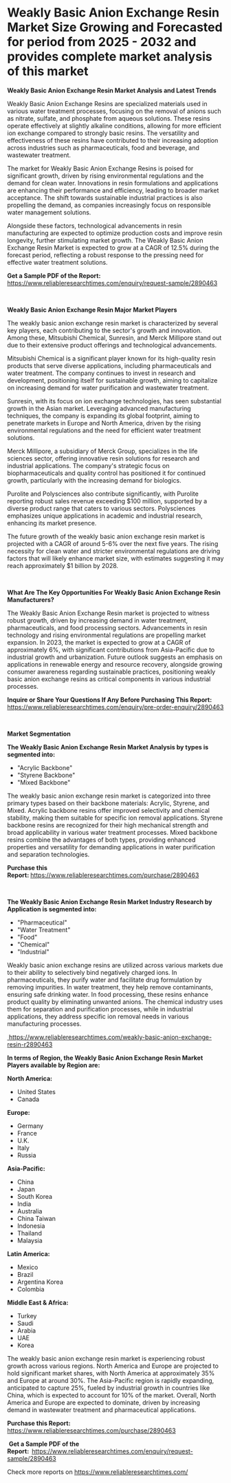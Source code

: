 <p><h1>Weakly Basic Anion Exchange Resin Market Size Growing and Forecasted for period from 2025 - 2032 and provides complete market analysis of this market</h1></p><p><strong>Weakly Basic Anion Exchange Resin Market Analysis and Latest Trends</strong></p>
<p><p>Weakly Basic Anion Exchange Resins are specialized materials used in various water treatment processes, focusing on the removal of anions such as nitrate, sulfate, and phosphate from aqueous solutions. These resins operate effectively at slightly alkaline conditions, allowing for more efficient ion exchange compared to strongly basic resins. The versatility and effectiveness of these resins have contributed to their increasing adoption across industries such as pharmaceuticals, food and beverage, and wastewater treatment.</p><p>The market for Weakly Basic Anion Exchange Resins is poised for significant growth, driven by rising environmental regulations and the demand for clean water. Innovations in resin formulations and applications are enhancing their performance and efficiency, leading to broader market acceptance. The shift towards sustainable industrial practices is also propelling the demand, as companies increasingly focus on responsible water management solutions. </p><p>Alongside these factors, technological advancements in resin manufacturing are expected to optimize production costs and improve resin longevity, further stimulating market growth. The Weakly Basic Anion Exchange Resin Market is expected to grow at a CAGR of 12.5% during the forecast period, reflecting a robust response to the pressing need for effective water treatment solutions.</p></p>
<p><strong>Get a Sample PDF of the Report:&nbsp;</strong> <a href="https://www.reliableresearchtimes.com/enquiry/request-sample/2890463?utm_campaign=2201&utm_medium=2&utm_source=Github&utm_content=ia&utm_term=14032025&utm_id=weakly-basic-anion-exchange-resin">https://www.reliableresearchtimes.com/enquiry/request-sample/2890463</a></p>
<p>&nbsp;</p>
<p><strong>Weakly Basic Anion Exchange Resin Major Market Players</strong></p>
<p><p>The weakly basic anion exchange resin market is characterized by several key players, each contributing to the sector's growth and innovation. Among these, Mitsubishi Chemical, Sunresin, and Merck Millipore stand out due to their extensive product offerings and technological advancements.</p><p>Mitsubishi Chemical is a significant player known for its high-quality resin products that serve diverse applications, including pharmaceuticals and water treatment. The company continues to invest in research and development, positioning itself for sustainable growth, aiming to capitalize on increasing demand for water purification and wastewater treatment.</p><p>Sunresin, with its focus on ion exchange technologies, has seen substantial growth in the Asian market. Leveraging advanced manufacturing techniques, the company is expanding its global footprint, aiming to penetrate markets in Europe and North America, driven by the rising environmental regulations and the need for efficient water treatment solutions.</p><p>Merck Millipore, a subsidiary of Merck Group, specializes in the life sciences sector, offering innovative resin solutions for research and industrial applications. The company's strategic focus on biopharmaceuticals and quality control has positioned it for continued growth, particularly with the increasing demand for biologics.</p><p>Purolite and Polysciences also contribute significantly, with Purolite reporting robust sales revenue exceeding $100 million, supported by a diverse product range that caters to various sectors. Polysciences emphasizes unique applications in academic and industrial research, enhancing its market presence.</p><p>The future growth of the weakly basic anion exchange resin market is projected with a CAGR of around 5-6% over the next five years. The rising necessity for clean water and stricter environmental regulations are driving factors that will likely enhance market size, with estimates suggesting it may reach approximately $1 billion by 2028.</p></p>
<p>&nbsp;</p>
<p><strong>What Are The Key Opportunities For Weakly Basic Anion Exchange Resin Manufacturers?</strong></p>
<p><p>The Weakly Basic Anion Exchange Resin market is projected to witness robust growth, driven by increasing demand in water treatment, pharmaceuticals, and food processing sectors. Advancements in resin technology and rising environmental regulations are propelling market expansion. In 2023, the market is expected to grow at a CAGR of approximately 6%, with significant contributions from Asia-Pacific due to industrial growth and urbanization. Future outlook suggests an emphasis on applications in renewable energy and resource recovery, alongside growing consumer awareness regarding sustainable practices, positioning weakly basic anion exchange resins as critical components in various industrial processes.</p></p>
<p><strong>Inquire or Share Your Questions If Any Before Purchasing This Report:</strong> <a href="https://www.reliableresearchtimes.com/enquiry/pre-order-enquiry/2890463?utm_campaign=2201&utm_medium=2&utm_source=Github&utm_content=ia&utm_term=14032025&utm_id=weakly-basic-anion-exchange-resin">https://www.reliableresearchtimes.com/enquiry/pre-order-enquiry/2890463</a></p>
<p>&nbsp;</p>
<p><strong>Market Segmentation</strong></p>
<p><strong>The Weakly Basic Anion Exchange Resin Market Analysis by types is segmented into:</strong></p>
<p><ul><li>"Acrylic Backbone"</li><li>"Styrene Backbone"</li><li>"Mixed Backbone"</li></ul></p>
<p><p>The weakly basic anion exchange resin market is categorized into three primary types based on their backbone materials: Acrylic, Styrene, and Mixed. Acrylic backbone resins offer improved selectivity and chemical stability, making them suitable for specific ion removal applications. Styrene backbone resins are recognized for their high mechanical strength and broad applicability in various water treatment processes. Mixed backbone resins combine the advantages of both types, providing enhanced properties and versatility for demanding applications in water purification and separation technologies.</p></p>
<p><strong>Purchase this Report:&nbsp;</strong><a href="https://www.reliableresearchtimes.com/purchase/2890463?utm_campaign=2201&utm_medium=2&utm_source=Github&utm_content=ia&utm_term=14032025&utm_id=weakly-basic-anion-exchange-resin">https://www.reliableresearchtimes.com/purchase/2890463</a></p>
<p>&nbsp;</p>
<p><strong>The Weakly Basic Anion Exchange Resin Market Industry Research by Application is segmented into:</strong></p>
<p><ul><li>"Pharmaceutical"</li><li>"Water Treatment"</li><li>"Food"</li><li>"Chemical"</li><li>"Industrial"</li></ul></p>
<p><p>Weakly basic anion exchange resins are utilized across various markets due to their ability to selectively bind negatively charged ions. In pharmaceuticals, they purify water and facilitate drug formulation by removing impurities. In water treatment, they help remove contaminants, ensuring safe drinking water. In food processing, these resins enhance product quality by eliminating unwanted anions. The chemical industry uses them for separation and purification processes, while in industrial applications, they address specific ion removal needs in various manufacturing processes.</p></p>
<p><a href="https://www.reliableresearchtimes.com/weakly-basic-anion-exchange-resin-r2890463?utm_campaign=2201&utm_medium=2&utm_source=Github&utm_content=ia&utm_term=14032025&utm_id=weakly-basic-anion-exchange-resin">&nbsp;https://www.reliableresearchtimes.com/weakly-basic-anion-exchange-resin-r2890463</a></p>
<p><strong>In terms of Region, the Weakly Basic Anion Exchange Resin Market Players available by Region are:</strong></p>
<p>
    <p> <strong> North America: </strong>
        <ul>
            <li>United States</li>
            <li>Canada</li>
        </ul>
        </p> 
    <p> <strong> Europe: </strong>
        <ul>
            <li>Germany</li>
            <li>France</li>
            <li>U.K.</li>
            <li>Italy</li>
            <li>Russia</li>
        </ul>
        </p> 
    <p> <strong> Asia-Pacific: </strong>
        <ul>
            <li>China</li>
            <li>Japan</li>
            <li>South Korea</li>
            <li>India</li>
            <li>Australia</li>
            <li>China Taiwan</li>
            <li>Indonesia</li>
            <li>Thailand</li>
            <li>Malaysia</li>
        </ul>
        </p> 
    <p> <strong> Latin America: </strong>
        <ul>
            <li>Mexico</li>
            <li>Brazil</li>
            <li>Argentina Korea</li>
            <li>Colombia</li>
        </ul>
        </p> 
    <p> <strong> Middle East & Africa: </strong>
        <ul>
            <li>Turkey</li>
            <li>Saudi</li>
            <li>Arabia</li>
            <li>UAE</li>
            <li>Korea</li>
        </ul>
    </p>
    </p>
<p><p>The weakly basic anion exchange resin market is experiencing robust growth across various regions. North America and Europe are projected to hold significant market shares, with North America at approximately 35% and Europe at around 30%. The Asia-Pacific region is rapidly expanding, anticipated to capture 25%, fueled by industrial growth in countries like China, which is expected to account for 10% of the market. Overall, North America and Europe are expected to dominate, driven by increasing demand in wastewater treatment and pharmaceutical applications.</p></p>
<p><strong>Purchase this Report: </strong><a href="https://www.reliableresearchtimes.com/purchase/2890463?utm_campaign=2201&utm_medium=2&utm_source=Github&utm_content=ia&utm_term=14032025&utm_id=weakly-basic-anion-exchange-resin">https://www.reliableresearchtimes.com/purchase/2890463</a></p>
<p>&nbsp;<strong>Get a Sample PDF of the Report:&nbsp;&nbsp;</strong><a href="https://www.reliableresearchtimes.com/enquiry/request-sample/2890463?utm_campaign=2201&utm_medium=2&utm_source=Github&utm_content=ia&utm_term=14032025&utm_id=weakly-basic-anion-exchange-resin">https://www.reliableresearchtimes.com/enquiry/request-sample/2890463</a></p>
<p><strong></strong></p>
<p>Check more reports on <a href="https://www.reliableresearchtimes.com/?utm_campaign=2201&utm_medium=2&utm_source=Github&utm_content=ia&utm_term=14032025&utm_id=weakly-basic-anion-exchange-resin">https://www.reliableresearchtimes.com/</a></p>